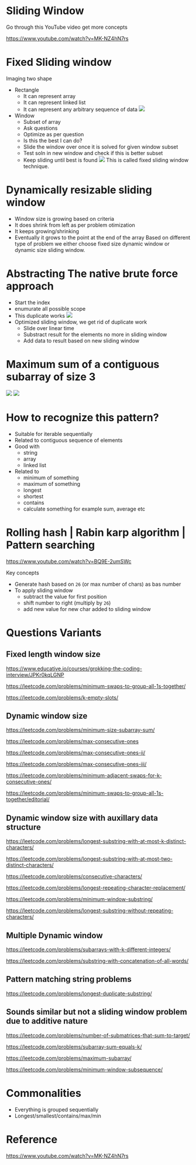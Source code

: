 # Sliding Window
Go through this YouTube video get more concepts

https://www.youtube.com/watch?v=MK-NZ4hN7rs
# Fixed Sliding window
Imaging two shape
- Rectangle
    - It can represent array
    - It can represent linked list
    - It can represent any arbitrary sequence of data
    ![](assets/rectangle.png)
- Window
    - Subset of array
    - Ask questions
    - Optimize as per question
    - Is this the best I can do?
    - Slide the window over once it is solved for given window subset
    - Test soln in new window and check if this is better subset
    - Keep sliding until best is found
    ![](assets/sliding-window.png)
This is called fixed sliding window technique.

# Dynamically resizable sliding window
- Window size is growing based on criteria
- It does shrink from left as per problem otimization
- It keeps growing/shrinking
- Eventually it grows to the point at the end of the array
Based on different type of problem we either choose fixed size dynamic window or dynamic size sliding window.
# Abstracting The native brute force approach
- Start the index
- enumurate all possible scope
- This duplicate works
![](assets/brute-force.png)
- Optimized sliding window, we get rid of duplicate work
    - Slide over linear time
    - Substract result for the elements no more in sliding window
    - Add data to result based on new sliding window
# Maximum sum of a contiguous subarray of size 3
![](assets/maximum-subarray-1.png)
![](assets/maximum-subarray-2.png)
# How to recognize this pattern?
- Suitable for iterable sequentially
- Related to contiguous sequence of elements
- Good with
    - string
    - array
    - linked list
- Related to 
    - minimum of something
    - maximum of something
    - longest 
    - shortest
    - contains 
    - calculate something for example sum, average etc
# Rolling hash | Rabin karp algorithm | Pattern searching
https://www.youtube.com/watch?v=BQ9E-2umSWc

Key concepts 
- Generate hash based on `26` (or max number of chars) as bas number
- To apply sliding window
    - subtract the value for first position 
    - shift number to right (multiply by `26`)
    - add new value for new char added to sliding window

# Questions Variants
## Fixed length window size
https://www.educative.io/courses/grokking-the-coding-interview/JPKr0kqLGNP

https://leetcode.com/problems/minimum-swaps-to-group-all-1s-together/

https://leetcode.com/problems/k-empty-slots/

## Dynamic window size
https://leetcode.com/problems/minimum-size-subarray-sum/

https://leetcode.com/problems/max-consecutive-ones

https://leetcode.com/problems/max-consecutive-ones-ii/

https://leetcode.com/problems/max-consecutive-ones-iii/

https://leetcode.com/problems/minimum-adjacent-swaps-for-k-consecutive-ones/

https://leetcode.com/problems/minimum-swaps-to-group-all-1s-together/editorial/

## Dynamic window size with auxillary data structure
https://leetcode.com/problems/longest-substring-with-at-most-k-distinct-characters/

https://leetcode.com/problems/longest-substring-with-at-most-two-distinct-characters/

https://leetcode.com/problems/consecutive-characters/

https://leetcode.com/problems/longest-repeating-character-replacement/

https://leetcode.com/problems/minimum-window-substring/

https://leetcode.com/problems/longest-substring-without-repeating-characters/

## Multiple Dynamic window
https://leetcode.com/problems/subarrays-with-k-different-integers/

https://leetcode.com/problems/substring-with-concatenation-of-all-words/

## Pattern matching string problems
https://leetcode.com/problems/longest-duplicate-substring/

## Sounds similar but not a sliding window problem due to additive nature
https://leetcode.com/problems/number-of-submatrices-that-sum-to-target/

https://leetcode.com/problems/subarray-sum-equals-k/

https://leetcode.com/problems/maximum-subarray/

https://leetcode.com/problems/minimum-window-subsequence/

# Commonalities 
- Everything is grouped sequentially
- Longest/smallest/contains/max/min

# Reference 
https://www.youtube.com/watch?v=MK-NZ4hN7rs
